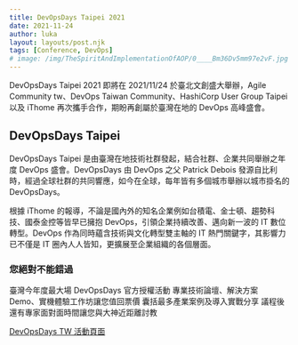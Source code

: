 ```yaml
---
title: DevOpsDays Taipei 2021
date: 2021-11-24
author: luka
layout: layouts/post.njk
tags: [Conference, DevOps]
# image: /img/TheSpiritAndImplementationOfAOP/0____Bm36Dv5mm97e2vF.jpg
---
```


DevOpsDays Taipei 2021 即將在 2021/11/24 於臺北文創盛大舉辦，Agile Community tw、DevOps Taiwan Community、HashiCorp User Group Taipei 以及 iThome 再次攜手合作，期盼再創屬於臺灣在地的 DevOps 高峰盛會。

## DevOpsDays Taipei
<!-- summary -->
DevOpsDays Taipei 是由臺灣在地技術社群發起，結合社群、企業共同舉辦之年度 DevOps 盛會。DevOpsDays 由 DevOps 之父 Patrick Debois 發源自比利時，經過全球社群的共同響應，如今在全球，每年皆有多個城市舉辦以城市掛名的 DevOpsDays。

根據 iThome 的報導，不論是國內外的知名企業例如台積電、金士頓、趨勢科技、國泰金控等皆早已擁抱 DevOps，引領企業持續改善、邁向新一波的 IT 數位轉型。DevOps 作為同時蘊含技術與文化轉型雙主軸的 IT 熱門關鍵字，其影響力已不僅是 IT 圈內人人皆知，更擴展至企業組織的各個層面。
<!-- summary -->
### 您絕對不能錯過
臺灣今年度最大場 DevOpsDays 官方授權活動
專業技術論壇、解決方案 Demo、實機體驗工作坊讓您值回票價
囊括最多產業案例及導入實戰分享
議程後還有專家面對面時間讓您與大神近距離討教

[DevOpsDays TW 活動頁面](https://devopsdays.tw/)
